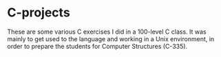 C-projects
==========

These are some various C exercises I did in a 100-level C class. It was mainly to get used to the language and working in a Unix environment, in order to prepare the students for Computer Structures (C-335).